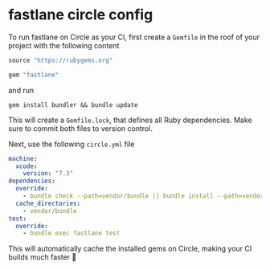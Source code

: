 # fastlane circle config

To run fastlane on Circle as your CI, first create a `Gemfile` in the roof of your project with the following content

```ruby
source "https://rubygems.org"

gem "fastlane"
```

and run

```
gem install bundler && bundle update
```

This will create a `Gemfile.lock`, that defines all Ruby dependencies. Make sure to commit both files to version control.

Next, use the following `circle.yml` file

```yml
machine:
  xcode:
    version: "7.3"
dependencies:
  override:
    - bundle check --path=vendor/bundle || bundle install --path=vendor/bundle --jobs=4 --retry=3 --without development
  cache_directories:
    - vendor/bundle
test:
  override:
    - bundle exec fastlane test
```

This will automatically cache the installed gems on Circle, making your CI builds much faster :rocket:
